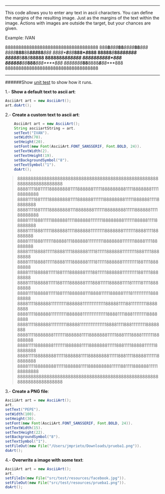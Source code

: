***
This code allows you to enter any text in ascii characters. You can define the margins of the resulting image. Just as the margins of the text within the image. Actions with images are outside the target, but your chances are given.


Example: IVAN


88888888888888888888888888888888888
888**8***888***88***8888***88***888
888**8***888**88*****888***88***888
888**8****8***88*****888****8***888
888**88***8***88*****888********888
888**88***8**88***8***88********888
888**88******88*******88**8*****888
888**888*****8********88**8*****888
888**888****88***888***8**88****888
888**8888***88**8888***8**88****888
88888888888888888888888888888888888

***

######Show [unit test](https://github.com/prietopa/ascii.art/blob/master/src/test/java/net/pp/jm/ascii/art/AsciiArtTest.java) to show how it runs.

1.- **Show a default text to ascii art**:
```java
AsciiArt art = new AsciiArt();
art.doArt();
```

2.- **Create a custom text to ascii art**:
```java
	AsciiArt art = new AsciiArt();
	String asciiartString = art.
	setText("IVAN").
	setWidth(70).
	setHeight(20).
	setFont(new Font(AsciiArt.FONT_SANSSERIF, Font.BOLD, 24)).
	setTextWidth(2).
	setTextHeight(19).
	setBackgroundSymbol("8").
	setTextSymbol("1").
	doArt();
```
> 8888888888888888888888888888888888888888888888888888888888888888888888
> 8888111188111118888888811118888881111188888888811118888888111188888888
> 8888111188111118888888811118888881111118888888811111888888111188888888
> 8888111188111118888888811188888881111118888888811111888888111188888888
> 8888111188811111888888111188888811111118888888811111188888111188888888
> 8888111188811111888888111188888811111111888888811111118888111188888888
> 8888111188811111188888111888888111111111888888811111118888111188888888
> 8888111188881111188881111888888111181111188888811111111888111188888888
> 8888111188881111188881111888888111181111188888811111111188111188888888
> 8888111188888111118811118888881111881111188888811111111188111188888888
> 8888111188888111118811118888881111888111118888811118111118111188888888
> 8888111188888111118811118888881118888111118888811118111111111188888888
> 8888111188888811111111188888811111111111118888811118811111111188888888
> 8888111188888811111111188888811111111111111888811118881111111188888888
> 8888111188888811111111188888111111111111111888811118881111111188888888
> 8888111188888881111111888888111188888881111188811118888111111188888888
> 8888111188888881111111888888111188888881111188811118888811111188888888
> 8888111188888888111118888881111888888881111188811118888811111188888888
> 8888111188888888111118888881111888888888111118811118888881111188888888
> 8888888888888888888888888888888888888888888888888888888888888888888888
					
3.- **Create a PNG file**:
```java
AsciiArt art = new AsciiArt();
art.
setText("PEPE").
setWidth(100).
setHeight(30).
setFont(new Font(AsciiArt.FONT_SANSSERIF, Font.BOLD, 24)).
setTextWidth(15).
setTextHeight(22).
setBackgroundSymbol("8").
setTextSymbol("1").
setFileOut(new File("/Users/jmprieto/Downloads/prueba1.png")).
doArt();
```
					
4.- **Overwrite a image with some text**:
```java
AsciiArt art = new AsciiArt();
art.
setFileIn(new File("src/test/resources/facebook.jpg")).
setFileOut(new File("src/test/resources/prueba1.png")).
doArt();
```
